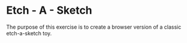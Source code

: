 # Etch - A - Sketch
The purpose of this exercise is to create a browser version of a classic etch-a-sketch toy.
